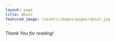 ```yaml
---
layout: page
title: About
featured_image: /assets/images/pages/about.jpg
---
```



*Thank You for reading!*
